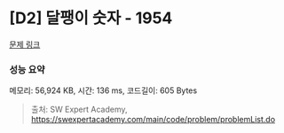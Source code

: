 # [D2] 달팽이 숫자 - 1954 

[문제 링크](https://swexpertacademy.com/main/code/problem/problemDetail.do?contestProbId=AV5PobmqAPoDFAUq) 

### 성능 요약

메모리: 56,924 KB, 시간: 136 ms, 코드길이: 605 Bytes



> 출처: SW Expert Academy, https://swexpertacademy.com/main/code/problem/problemList.do
